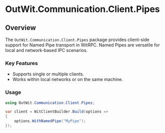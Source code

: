 # OutWit.Communication.Client.Pipes

## Overview
The `OutWit.Communication.Client.Pipes` package provides client-side support for Named Pipe transport in WitRPC. Named Pipes are versatile for local and network-based IPC scenarios.

### Key Features
- Supports single or multiple clients.
- Works within local networks or on the same machine.

### Usage
```csharp
using OutWit.Communication.Client.Pipes;

var client = WitClientBuilder.Build(options =>
{
    options.WithNamedPipe("MyPipe");
});
```

